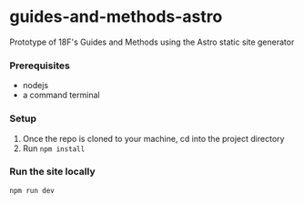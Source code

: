 # guides-and-methods-astro
Prototype of 18F's Guides and Methods using the Astro static site generator

### Prerequisites

* nodejs
* a command terminal

### Setup

1. Once the repo is cloned to your machine, cd into the project directory
2. Run `npm install`

### Run the site locally

`npm run dev`
